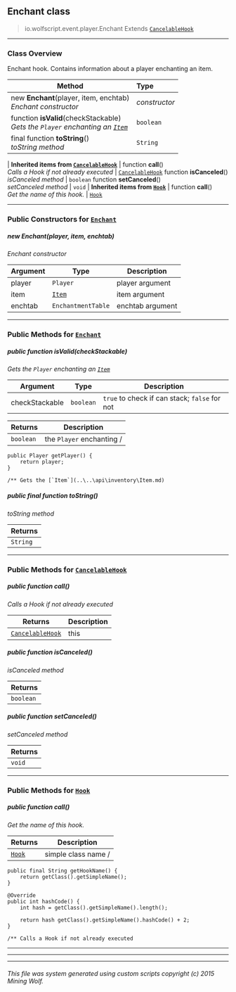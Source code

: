 ## Enchant __class__

>io.wolfscript.event.player.Enchant
>Extends [`CancelableHook`](..\..\hook\CancelableHook.md)

---

### Class Overview

Enchant hook. Contains information about a player enchanting an item.

Method | Type   
--- | :--- 
new __Enchant__(player, item, enchtab) <br> _Enchant constructor_ | _constructor_
 function __isValid__(checkStackable) <br> _Gets the `Player` enchanting an [`Item`](..\..\api\inventory\Item.md)_ | `boolean`
final function __toString__() <br> _toString method_ | `String`
 |
__Inherited items from [`CancelableHook`](..\..\hook\CancelableHook.md)__ |
 function __call__() <br> _Calls a Hook if not already executed_ | [`CancelableHook`](..\..\hook\CancelableHook.md)
 function __isCanceled__() <br> _isCanceled method_ | `boolean`
 function __setCanceled__() <br> _setCanceled method_ | `void`
 |
__Inherited items from [`Hook`](..\..\hook\Hook.md)__ |
 function __call__() <br> _Get the name of this hook._ | [`Hook`](..\..\hook\Hook.md)







---

### Public Constructors for [`Enchant`](Enchant.md)

##### <a id='enchant'></a>new __Enchant__(player, item, enchtab) 

_Enchant constructor_

Argument | Type | Description  
--- | --- | --- 
player | `Player` | player argument
item | [`Item`](..\..\api\inventory\Item.md) | item argument
enchtab | `EnchantmentTable` | enchtab argument

---

### Public Methods for [`Enchant`](Enchant.md)

##### <a id='isvalid'></a>public  function __isValid__(checkStackable)

_Gets the `Player` enchanting an [`Item`](..\..\api\inventory\Item.md)_

Argument | Type | Description  
--- | --- | --- 
checkStackable | `boolean` | `true` to check if can stack; `false` for not

Returns | Description
--- | --- 
`boolean` | the `Player` enchanting /
    public Player getPlayer() {
        return player;
    }

    /** Gets the [`Item`](..\..\api\inventory\Item.md)


##### <a id='tostring'></a>public final function __toString__()

_toString method_

Returns | 
--- | 
`String` |


---

### Public Methods for [`CancelableHook`](..\..\hook\CancelableHook.md)

##### <a id='call'></a>public  function __call__()

_Calls a Hook if not already executed_

Returns | Description
--- | --- 
[`CancelableHook`](..\..\hook\CancelableHook.md) | this


##### <a id='iscanceled'></a>public  function __isCanceled__()

_isCanceled method_

Returns | 
--- | 
`boolean` |


##### <a id='setcanceled'></a>public  function __setCanceled__()

_setCanceled method_

Returns | 
--- | 
`void` |


---

### Public Methods for [`Hook`](..\..\hook\Hook.md)

##### <a id='call'></a>public  function __call__()

_Get the name of this hook._

Returns | Description
--- | --- 
[`Hook`](..\..\hook\Hook.md) | simple class name /
    public final String getHookName() {
        return getClass().getSimpleName();
    }

    @Override
    public int hashCode() {
        int hash = getClass().getSimpleName().length();

        return hash getClass().getSimpleName().hashCode() + 2;
    }

    /** Calls a Hook if not already executed


---


---


---


###### This file was system generated using custom scripts copyright (c) 2015 Mining Wolf.
	


